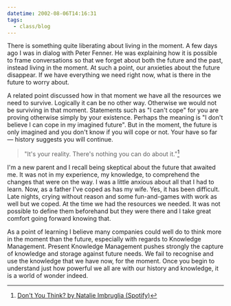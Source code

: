 ```yaml
---
datetime: 2002-08-06T14:16:31
tags:
  - class/blog
---
```

There is something quite liberating about living in the moment. A few days ago I was in dialog with Peter Fenner. He was explaining how it is possible to frame conversations so that we forget about both the future and the past, instead living in the moment. At such a point, our anxieties about the future disappear. If we have everything we need right now, what is there in the future to worry about.

A related point discussed how in that moment we have all the resources we need to survive. Logically it can be no other way. Otherwise we would not be surviving in that moment. Statements such as "I can't cope" for you are proving otherwise simply by your existence. Perhaps the meaning is "I don't believe I can cope in my imagined future". But in the moment, the future is only imagined and you don't know if you will cope or not. Your have so far — history suggests you will continue.

> "It's your reality. There's nothing you can do about it."[^1] 
 
I'm a new parent and I recall being skeptical about the future that awaited me. It was not in my experience, my knowledge, to comprehend the changes that were on the way. I was a little anxious about all that I had to learn. Now, as a father I've coped as has my wife. Yes, it has been difficult. Late nights, crying without reason and some fun-and-games with work as well but we coped. At the time we had the resources we needed. It was not possible to define them beforehand but they were there and I take great comfort going forward knowing that.

As a point of learning I believe many companies could well do to think more in the moment than the future, especially with regards to Knowledge Management. Present Knowledge Management pushes strongly the capture of knowledge and storage against future needs. We fail to recognise and use the knowledge that we have now, for the moment. Once you begin to understand just how powerful we all are with our history and knowledge, it is a world of wonder indeed.

[^1]: [Don't You Think? by Natalie Imbruglia (Spotify)](https://open.spotify.com/track/1k7TGEMNVQm4bPbzuAgc7g?si=2902f6104b634f90)